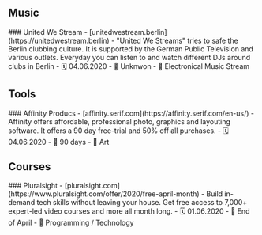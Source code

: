 ## Music

<div class="item" markdown="1">
### United We Stream
- [unitedwestream.berlin](https://unitedwestream.berlin)
- "United We Streams" tries to safe the Berlin clubbing culture. It is supported by the German Public Television and various outlets. Everyday you can listen to and watch different DJs around clubs in Berlin
- 🗓 04.06.2020
- 🏁 Unknwon
- 📂 Electronical Music Stream
</div>

## Tools

<div class="item" markdown="1">
### Affinity Producs
- [affinity.serif.com](https://affinity.serif.com/en-us/)
- Affinity offers affordable, professional photo, graphics and layouting software. It offers a 90 day free-trial and 50% off all purchases.
- 🗓 04.06.2020
- 🏁 90 days
- 📂 Art
</div>

## Courses

<div class=„item“ markdown=„1“>
### Pluralsight
- [pluralsight.com](https://www.pluralsight.com/offer/2020/free-april-month)
- Build in-demand tech skills without leaving your house. Get free access to 7,000+ expert-led video courses and more all month long. 
- 🗓 01.06.2020
- 🏁 End of April
- 📂 Programming / Technology
</div>